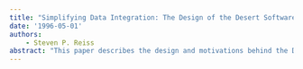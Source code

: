 ```yaml
---
title: "Simplifying Data Integration: The Design of the Desert Software Development Environment"
date: '1996-05-01'
authors: 
    - Steven P. Reiss
abstract: "This paper describes the design and motivations behind the Desert environment. The Desert environment has been created to demonstrate that the facilities typically associated with expensive data integration can be provided inexpensively in an open framework. It uses three integration mechanisms: control integration, simple data integration based on fragments, and a common editor. It offers a variety of capabilities including hyperlinks and the ability to create virtual files containing only the portions of the software that are relevant to the task on hand. It does this in an open environment that is compatible with existing tools and programs. The environment currently consists of a set of support facilities including a context database, a fragment database, scanners, and a ToolTalk interface, as well as a preliminary set of programming tools including a context manager and extensions to FrameMaker to support program editing and insets for non-textual software artifacts."
---
```


